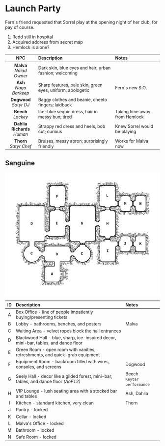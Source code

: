 # Launch Party
Fern's friend requested that Sorrel play at the opening night of her club, for pay of course.

1. Redd still in hospital
2. Acquired address from secret map
3. Hemlock is alone?

| NPC | Description | Notes |
|:---:|:--- |:--- |
| **Malva**<br/>_Naiad Owner_ | Dark skin, blue eyes and hair, urban fashion; welcoming |  |
| **Ash**<br/>_Naga Barkeep_ | Sharp features, pale skin, green eyes, uniform; apologetic | Fern's new S.O. |
| **Dogwood**<br/>_Satyr DJ_ | Baggy clothes and beanie, cheeto fingers; laidback |  |
| **Beech**<br/>_Lackey_ | Ice-blue sequin dress, hair in messy bun; tired | Taking time away from Hemlock |
| **Dahlia Richards**<br/>_Human_ | Strappy red dress and heels, bob cut; curious | Knew Sorrel would be playing |
| **Thorn**<br/>_Satyr Chef_ | Bruises, messy apron; surprisingly friendly | Works for Malva now |

## Sanguine
![map of the nightclub Sanguine](images/sanguine.png)

| ID | Description | Notes |
|:---:|:--- |:--- |
| A | Box Office - line of people impatiently buying/presenting tickets |  |
| B | Lobby - bathrooms, benches, and posters | Malva |
| C | Waiting Area - velvet ropes block the hall entrances |  |
| D | Blackwood Hall - blue, sharp, ice-inspired decor, mini-bar, tables, and dance floor |  |
| E | Green Room - open room with vanities, refreshments, and quick-grab equipment |  |
| F | Equipment Room - backroom filled with wires, consoles, and screens | Dogwood |
| G | Seely Hall - decor like a gilded forest, mini-bar, tables, and dance floor _(AoF12)_ | Beech<br />`Keytar performance` |
| H | VIP Lounge - lush seating area with a stocked bar and tables | Ash, Dahlia |
| I | Kitchen - standard kitchen, very clean | Thorn |
| J | Pantry - locked |  |
| K | Cellar - locked |  |
| L | Malva's Office - locked |  |
| M | Bathroom - locked |  |
| N | Safe Room - locked |  |

